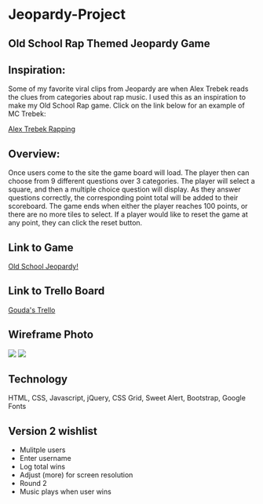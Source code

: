 # Jeopardy-Project
## Old School Rap Themed Jeopardy Game

## Inspiration:
Some of my favorite viral clips from Jeopardy are when Alex Trebek reads the clues from categories about rap music.  I used this as an inspiration to make my Old School Rap game.  Click on the link below for an example of MC Trebek:

[Alex Trebek Rapping](https://www.youtube.com/watch?v=EDOKzrO8cA4)

## Overview:

Once users come to the site the game board will load.  The player then can choose from 9 different questions over 3 categories.  The player will select a square, and then a multiple choice question will display.  As they answer questions correctly, the corresponding point total will be added to their scoreboard.  The game ends when either the player reaches 100 points, or there are no more tiles to select.  If a player would like to reset the game at any point, they can click the reset button.

## Link to Game
[Old School Jeopardy!](https://oldschooljeopardy.netlify.com/)

## Link to Trello Board
[Gouda's Trello](https://trello.com/b/Spio3jFg/wdi-project-1-gouda)

## Wireframe Photo
<img src = "https://i.imgur.com/6YhKrfG.jpg">
<img src = "https://i.imgur.com/XJZGDlK.jpg">

## Technology
HTML, CSS, Javascript, jQuery, CSS Grid, Sweet Alert, Bootstrap, Google Fonts

## Version 2 wishlist
* Mulitple users
* Enter username
* Log total wins
* Adjust (more) for screen resolution
* Round 2
* Music plays when user wins